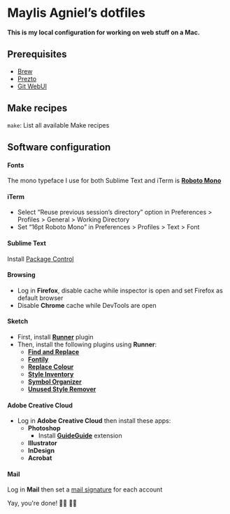 # Maylis Agniel’s dotfiles
**This is my local configuration for working on web stuff on a Mac.**

## Prerequisites
- [Brew](https://brew.sh)
- [Prezto](https://github.com/sorin-ionescu/prezto)
- [Git WebUI](https://github.com/alberthier/git-webui)

## Make recipes
`make`: List all available Make recipes

## Software configuration

#### Fonts
The mono typeface I use for both Sublime Text and iTerm is [**Roboto Mono**](https://fonts.google.com/specimen/Roboto+Mono)

#### iTerm
- Select “Reuse previous session’s directory” option in Preferences > Profiles > General > Working Directory
- Set “16pt Roboto Mono” in Preferences > Profiles > Text > Font

#### Sublime Text
Install [Package Control](https://packagecontrol.io/installation)

#### Browsing
* Log in **Firefox**, disable cache while inspector is open and set Firefox as default browser
* Disable **Chrome** cache while DevTools are open

#### Sketch
* First, install [**Runner**](https://sketchrunner.com) plugin
* Then, install the following plugins using **Runner**:
  * [**Find and Replace**](https://github.com/thierryc/Sketch-Find-And-Replace)
  * [**Fontily**](https://github.com/partyka1/Fontily)
  * [**Replace Colour**](https://github.com/lewishowles/sketch-replace-colour)
  * [**Style Inventory**](https://github.com/getflourish/Sketch-Style-Inventory)
  * [**Symbol Organizer**](https://github.com/sonburn/symbol-organizer)
  * [**Unused Style Remover**](https://github.com/sonburn/unused-style-remover)

#### Adobe Creative Cloud
* Log in **Adobe Creative Cloud** then install these apps:
  * **Photoshop**
    * Install [**GuideGuide**](https://guideguide.me/documentation/) extension
  * **Illustrator**
  * **InDesign**
  * **Acrobat**

#### Mail
Log in **Mail** then set a [mail signature](https://github.com/wearemd/wearemd_mail_signatures) for each account

Yay, you're done! 👏🏻 👏🏻
